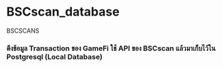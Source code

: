 # BSCscan_database
BSCSCANS
### ดึงข้อมูล Transaction ของ GameFi ใช้ API ของ BSCscan แล้วมาเก็บไว้ใน Postgresql (Local Database)
